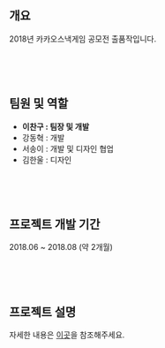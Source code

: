 <h2><strong>개요</strong></h2>

<p>2018년 카카오스낵게임 공모전 출품작입니다.</p>

<p>&nbsp;</p>

<p>&nbsp;</p>

<h2><strong>팀원 및 역할</strong></h2>

<ul>
	<li><strong>이찬구 : 팀장 및 개발</strong></li>
	<li>강동혁 : 개발</li>
	<li>서송이 : 개발 및 디자인 협업</li>
	<li>김한울 : 디자인</li>
</ul>

<p>&nbsp;</p>

<p>&nbsp;</p>

<h2><strong>프로젝트 개발 기간</strong></h2>

<p>2018.06 ~ 2018.08 (약 2개월)</p>

<p>&nbsp;</p>

<p>&nbsp;</p>

<h2><strong>프로젝트 설명</strong></h2>


자세한 내용은 <a href="http://www.changoos.com/projects/15">이곳</a>을 참조해주세요.
<p>&nbsp;</p>

<p>&nbsp;</p>
